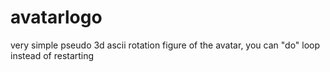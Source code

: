 # avatarlogo
very simple pseudo 3d ascii rotation figure of the avatar, you can "do" loop instead of restarting
